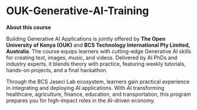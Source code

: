 # OUK-Generative-AI-Training

**About this course**

Building Generative AI Applications is jointly offered by **The Open University of Kenya (OUK)** and **BCS Technology International Pty Limited, Australia**. The course equips learners with cutting-edge Generative AI skills for creating text, images, music, and videos. Delivered by AI PhDs and industry experts, it blends theory with practice, featuring weekly tutorials, hands-on projects, and a final hackathon.

Through the BCS Jaseci Lab ecosystem, learners gain practical experience in integrating and deploying AI applications. With AI transforming healthcare, agriculture, finance, education, and transportation, this program prepares you for high-impact roles in the AI-driven economy.
